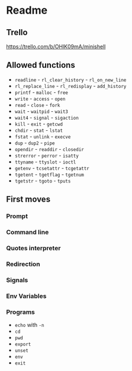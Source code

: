 # Readme
## Trello
https://trello.com/b/OHlK09mA/minishell

## Allowed functions

- `readline`		- `rl_clear_history`	- `rl_on_new_line`
- `rl_replace_line`	- `rl_redisplay`	- `add_history`
- `printf`		- `malloc`		- `free`
- `write`		- `access`		- `open`
- `read`		- `close`		- `fork`
- `wait`		- `waitpid`		- `wait3`
- `wait4`		- `signal`		- `sigaction`
- `kill`		- `exit`		- `getcwd`
- `chdir`		- `stat`		- `lstat`
- `fstat`		- `unlink`		- `execve`
- `dup`			- `dup2`		- `pipe`
- `opendir`		- `readdir`		- `closedir`
- `strerror`		- `perror`		- `isatty`
- `ttyname`		- `ttyslot`		- `ioctl`
- `getenv`		- `tcsetattr`		- `tcgetattr`
- `tgetent`		- `tgetflag`		- `tgetnum`
- `tgetstr`		- `tgoto`		- `tputs`

## First moves

### Prompt
### Command line
### Quotes interpreter
### Redirection
### Signals 
### Env Variables
### Programs 
- `echo` with `-n`
- `cd`
- `pwd`
- `export`
- `unset`
- `env`
- `exit`
